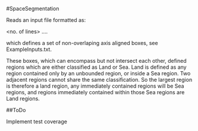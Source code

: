 #SpaceSegmentation

<WIP>

Reads an input file formatted as:

<no. of lines>
<min coord> <max coord>
<min coord> <max coord>
....

which defines a set of non-overlaping axis aligned boxes, see ExampleInputs.txt.

These boxes, which can encompass but not intersect each other, defined regions
which are either classified as Land or Sea. Land is defined as any region 
contained only by an unbounded region, or inside a Sea region. Two adjacent
regions cannot share the same classification. So the largest region is therefore
a land region, any immediately contained regions will be Sea regions, and regions 
immediately contained within those Sea regions are Land regions.

##ToDo

 Implement test coverage